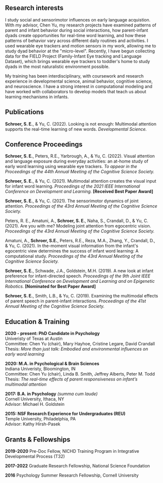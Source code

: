 ## Research interests 
<p> I study social and sensorimotor influences on early language acquistion. With my advisor, Chen Yu, my research projects have examined patterns of parent and infant behavior during social interactions, how parent-infant dyads create opportunities for real-time word learning, and how these patterns of behavior vary across different daily routines and activities. I used wearable eye trackers and motion sensors in my work, allowing me to study dyad behavior at the "micro-level". Recently, I have begun collecting data for the FIELD Project (Family-Infant Eye tracking and Language Dataset), which brings wearable eye trackers to toddler's home to study dyads in the most naturalistic environment possible.</p> 
<p> My training has been interdisciplinary, with coursework and research experience in developmental science, animal behavior, cognitive science, and neuroscience. I have a strong interest in computational modeling and have worked with collaborators to develop models that teach us about learning mechanisms in infants. </p>

## Publications
<p> <strong>Schroer, S. E.</strong>, & Yu, C. (2022). Looking is not enough: Multimodal attention supports the real-time learning of new words. <em> Developmental Science. </em> </p>
  
## Conference Proceedings
<p><strong>Schroer, S. E.</strong>, Peters, R.E., Yarbrough, A., & Yu, C. (2022). Visual attention and language exposure during everyday activities: an at-home study of early word learning using wearable eye trackers. <em>To appear in the Proceedings of the 44th Annual Meeting of the Cognitive Science Society.</em></p>

<p><strong>Schroer, S. E.</strong>, & Yu, C. (2021). Multimodal attention creates the visual input for infant word learning. <em>Proceedings of the 2021 IEEE International Conference on Development and Learning.</em> <strong>[Received Best Paper Award]</strong></p>

<p><strong>Schroer, S. E.</strong>, & Yu, C. (2021). The sensorimotor dynamics of joint attention. <em>Proceedings of the 43rd Annual Meeting of the Cognitive Science Society.</em></p>

<p>Peters, R. E., Amatuni, A., <strong>Schroer, S. E.</strong>, Naha, S., Crandall, D., & Yu, C. (2021). Are you with me? Modeling joint attention from egocentric vision. <em>Proceedings of the 43rd Annual Meeting of the Cognitive Science Society.</em></p>

<p>Amatuni, A., <strong>Schroer, S.E.</strong>, Peters, R.E., Reza, M.A., Zhang, Y., Crandall, D., & Yu, C. (2021). In the-moment visual information from the infant's egocentric view determines the success of infant word learning: A computational study. <em>Proceedings of the 43rd Annual Meeting of the Cognitive Science Society.</em></p>

<p><strong>Schroer, S. E.</strong>, Schwade, J.A., Goldstein, M.H. (2019). A new look at infant preference for infant-directed speech. <em>Proceedings of the 9th Joint IEEE International Conference on Development and Learning and on Epigenetic Robotics. </em><strong>[Nominated for Best Paper Award]</strong></p>

<p><strong>Schroer, S. E.</strong>, Smith, L.B., & Yu, C. (2019). Examining the multimodal effects of parent speech in parent-infant interactions. <em>Proceedings of the 41st Annual Meeting of the Cognitive Science Society.</em></p>

## Education & Training
<p><strong>2020 - present: PhD Candidate in Psychology </strong><br>
  Univeristy of Texas at Austin <br>
  Committee: Chen Yu (chair), Mary Hayhoe, Cristine Legare, David Crandall <br>
  Thesis: <em> More than just talk: Embodied and environmental influences on early word learning </em> </p>

<p><strong>2020:  M.A. in Psychological & Brain Sciences </strong><br>
  Indiana Univeristy, Bloomington, IN <br>
  Committee: Chen Yu (chair), Linda B. Smith, Jeffrey Alberts, Peter M. Todd <br>
  Thesis: <em> The real-time effects of parent responsiveness on infant’s multimodal attention </em> </p>

<p><strong>2017: B.A. in Psychology</strong> <em>(summa cum laude)</em> <br>
  Cornell University, Ithaca, NY <br>
  Advisor: Michael H. Goldstein </p>
  
<p><strong>2015: NSF Research Experience for Undergraduates (REU)</strong><br>
  Temple University, Philadelphia, PA <br>
  Advisor: Kathy Hirsh-Pasek </p>
  
## Grants & Fellowships 
<p><strong>2019-2020</strong> Pre-Doc Fellow, NICHD Training Program in Integrative Developmental Process (T32) </p>
<p><strong>2017-2022</strong> Graduate Research Fellowship, National Science Foundation </p>
<p><strong>2016</strong> Psychology Summer Research Fellowship, Cornell University </p>                                                                                  	
